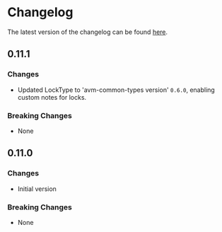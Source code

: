 # Changelog

The latest version of the changelog can be found [here](https://github.com/Azure/bicep-registry-modules/blob/main/avm/res/network/private-endpoint/CHANGELOG.md).

## 0.11.1

### Changes

- Updated LockType to 'avm-common-types version' `0.6.0`, enabling custom notes for locks.

### Breaking Changes

- None

## 0.11.0

### Changes

- Initial version

### Breaking Changes

- None
